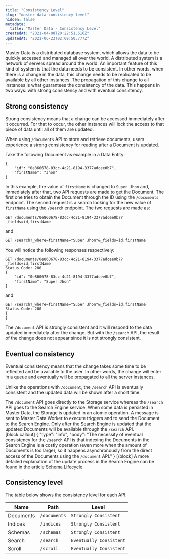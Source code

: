 ```yaml
---
title: "Consistency Level"
slug: "master-data-consistency-level"
hidden: false
metadata: 
  title: "Master Data - Consistency Level"
createdAt: "2021-04-08T20:22:51.616Z"
updatedAt: "2021-06-23T02:09:50.777Z"
---
```

Master Data is a distributed database system, which allows the data to be quickly accessed and managed all over the world. A distributed system is a network of servers spread around the world. An important feature of this kind of system is that the data needs to be consistent. In other words, when there is a change in the data, this change needs to be replicated to be available by all other instances. The propagation of this change to all instances is what guarantees the consistency of the data. This happens in two ways: with strong consistency and with eventual consistency.

## Strong consistency

Strong consistency means that a change can be accessed immediately after it occurred. For that to occur, the other instances will lock the access to that piece of data until all of them are updated.

When using `/documents` API to store and retrieve documents, users experience a strong consistency for reading after a Document is updated.

Take the following Document as example in a Data Entity:

```
{
 	"id": "0e860678-83cc-4c21-8194-3377adcee0b7",
 	"firstName": "Jhon"
}
```

In this example, the value of `firstName` is changed to `Super Jhon` and, immediately after that, two API requests are made to get the Document. The first one tries to obtain the Document through the ID using the `/documents` endpoint. The second request is a search looking for the new value of `firstName` using the `/search` endpoint. The two requests are made as:

`GET /documents/0e860678-83cc-4c21-8194-3377adcee0b7?_fields=id,firstName`

and

`GET /search?_where=firstName="Super Jhon"&_fields=id,firstName`

You will notice the following responses respectively:

```
GET /documents/0e860678-83cc-4c21-8194-3377adcee0b7?_fields=id,firstName
Status Code: 200
{
 	"id": "0e860678-83cc-4c21-8194-3377adcee0b7",
 	"firstName": "Super Jhon"
}
```

and

```
GET /search?_where=firstName="Super Jhon"&_fields=id,firstName
Status Code: 200
{
}
```

The `/document` API is strongly consistent and it will respond to the data updated immediately after the change. But with the `/search` API, the result of the change does not appear since it is not strongly consistent.

## Eventual consistency

Eventual consistency means that the change takes some time to be reflected and be available to the user. In other words, the change will enter in a queue and eventually will be propagated to all the server instances.

Unlike the operations with `/document`, the `/search` API is eventually consistent and the updated data will be shown after a short time.

The `/document` API goes directly to the Storage service whereas the `/search` API goes to the Search Engine service. When some data is persisted in Master Data, the Storage is updated in an atomic operation. A message is sent to Master Data Worker to execute triggers and to send the Document to the Search Engine. Only after the Search Engine is updated that the updated Documents will be available through the `/search` API.
[block:callout]
{
  "type": "info",
  "body": "The necessity of eventual consistency for the `/search` API is that indexing the Documents in the Search Engine is a costly operation (even more when the amount of Documents is too large), so it happens asynchronously from the direct access of the Documents using the `/document` API."
}
[/block]
A more detailed explanation of the update process in the Search Engine can be found in the article [Schema Lifecycle](doc:master-data-schema-lifecycle).

## Consistency level

The table below shows the consistency level for each API.

| Name | Path | Level |
| - | - | - |
| Documents | `/documents` | `Strongly Consistent` |
| Indices | `/indices` | `Strongly Consistent` |
| Schemas | `/schemas` | `Strongly Consistent` |
| Search | `/search` | `Eventually Consistent` |
| Scroll | `/scroll` | `Eventually Consistent` |